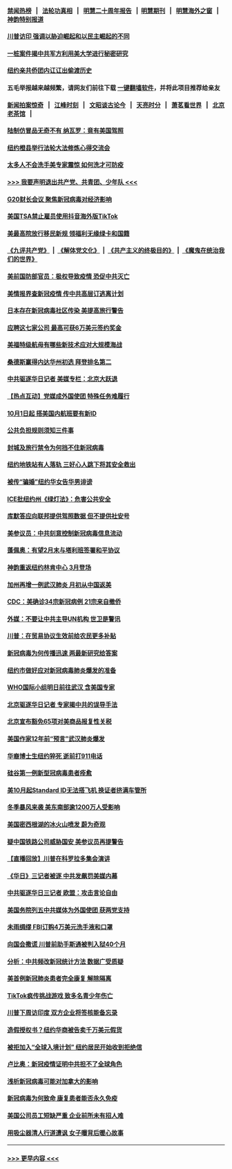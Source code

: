#### [禁闻热榜](热点新闻.md?=0)  &nbsp;&nbsp;|&nbsp;&nbsp; [法轮功真相](https://github.com/gfw-breaker/truth/blob/master/README.md?=0) &nbsp;&nbsp;|&nbsp;&nbsp; [明慧二十周年报告](https://github.com/gfw-breaker/mh-reports/blob/master/README.md?=0) &nbsp;&nbsp;|&nbsp;&nbsp;[明慧期刊](https://github.com/gfw-breaker/mh-qikan) &nbsp;&nbsp;|&nbsp;&nbsp; [明慧海外之窗](https://github.com/gfw-breaker/mh-news/blob/master/README.md?=0) &nbsp;&nbsp;|&nbsp;&nbsp; [神韵特别报道](https://github.com/gfw-breaker/mh-news/blob/master/shenyun.md?=0)
#### [川普访印 强调以胁迫崛起和以民主崛起的不同](../pages/nsc412/n11891855.md?t=02242031) 
#### [一桩案件揭中共军方利用美大学进行秘密研究](../pages/nsc412/n11891206.md?t=02242031) 
#### [纽约亲共侨团内讧讧出偷渡历史](../pages/nsc412/n11891235.md?t=02242031) 
#### 五毛举报越来越频繁，请网友们前往下载 [一键翻墙软件](https://github.com/gfw-breaker/ssr-accounts)，并将此项目推荐给亲友
#### [新闻拍案惊奇](https://github.com/gfw-breaker/banned-news/blob/master/pages/link4.md) &nbsp;&nbsp;|&nbsp;&nbsp; [江峰时刻](https://github.com/gfw-breaker/banned-news/blob/master/pages/link4.md) &nbsp;&nbsp;|&nbsp;&nbsp; [文昭谈古论今](https://github.com/gfw-breaker/banned-news/blob/master/pages/link4.md) &nbsp;&nbsp;|&nbsp;&nbsp; [天亮时分](https://github.com/gfw-breaker/banned-news/blob/master/pages/link4.md) &nbsp;&nbsp;|&nbsp;&nbsp; [萧茗看世界](https://github.com/gfw-breaker/banned-news/blob/master/pages/link4.md) &nbsp;&nbsp;|&nbsp;&nbsp; [北京老茶馆](https://github.com/gfw-breaker/banned-news/blob/master/pages/link4.md) &nbsp;&nbsp;|&nbsp;&nbsp; 
#### [陆制仿冒品无奇不有 纳瓦罗：竟有美国驾照](../pages/nsc412/n11890953.md?t=02242031) 
#### [纽约橙县举行法轮大法修炼心得交流会](../pages/nsc412/n11890760.md?t=02242031) 
#### [太多人不会洗手美专家震惊 如何洗才可防疫](../pages/nsc412/n11875866.md?t=02242031) 
#### [>>> 我要声明退出共产党、共青团、少年队 <<<](https://github.com/begood0513/goodnews/blob/master/quit/letter.md) 
#### [G20财长会议 聚焦新冠病毒对经济影响](../pages/nsc412/n11890400.md?t=02242031) 
#### [美国TSA禁止雇员使用抖音海外版TikTok](../pages/nsc412/n11890500.md?t=02242031) 
#### [美最高院放行移民新规 领福利无缘绿卡和国籍](../pages/nsc412/n11889500.md?t=02242031) 
#### [《九评共产党》](https://github.com/begood0513/9ping.md/blob/master/README.md) &nbsp;|&nbsp; [《解体党文化》](../../../../jtdwh.md/blob/master/README.md)  &nbsp;|&nbsp; [《共产主义的终极目的》](../../../../gczydzjmd.md/blob/master/README.md) &nbsp;|&nbsp; [《魔鬼在统治我们的世界》](../../../../mgztzwmdsj.md/blob/master/README.md) 
#### [美前国防部官员：极权导致疫情 恐促中共灭亡](../pages/nsc412/n11889092.md?t=02242031) 
#### [美情报界查新冠疫情 传中共高层订逃离计划](../pages/nsc412/n11888161.md?t=02242031) 
#### [日本存在新冠病毒社区传染 美提高旅行警告](../pages/nsc412/n11889917.md?t=02242031) 
#### [应聘这七家公司 最高可获6万美元签约奖金](../pages/nsc412/n11879446.md?t=02242031) 
#### [美福特级航母有哪些新技术应对大规模海战](../pages/nsc412/n11882087.md?t=02242031) 
#### [桑德斯赢得内达华州初选 拜登排名第二](../pages/nsc412/n11888760.md?t=02242031) 
#### [中共驱逐华日记者 美媒专栏：北京大跃退](../pages/nsc412/n11888453.md?t=02242031) 
#### [【热点互动】党媒成外国使团 特殊任务难履行](../pages/nsc412/n11888306.md?t=02242031) 
#### [10月1日起 搭美国内航班要有新ID](../pages/nsc412/n11888243.md?t=02242031) 
#### [公共负担规则须知三件事](../pages/nsc412/n11888123.md?t=02242031) 
#### [封城及旅行禁令为何挡不住新冠病毒](../pages/nsc412/n11888067.md?t=02242031) 
#### [纽约地铁站有人落轨   三好心人跳下将其安全救出](../pages/nsc412/n11888088.md?t=02242031) 
#### [被传“骗婚”纽约华女告华男诽谤](../pages/nsc412/n11887303.md?t=02242031) 
#### [ICE批纽约州《绿灯法》：危害公共安全](../pages/nsc412/n11887285.md?t=02242031) 
#### [库默答应向联邦提供驾照数据 但不提供社安号](../pages/nsc412/n11887269.md?t=02242031) 
#### [美参议员：中共刻意控制新冠病毒信息流动](../pages/nsc412/n11887949.md?t=02242031) 
#### [蓬佩奥：有望2月末与塔利班签署和平协议](../pages/nsc412/n11887248.md?t=02242031) 
#### [神韵重返纽约林肯中心 3月登场](../pages/nsc412/n11885013.md?t=02242031) 
#### [加州再增一例武汉肺炎 月初从中国返美](../pages/nsc412/n11886929.md?t=02242031) 
#### [CDC：美确诊34宗新冠病例 21宗来自撤侨](../pages/nsc412/n11886795.md?t=02242031) 
#### [外媒：不要让中共主导UN机构 世卫是警讯](../pages/nsc412/n11886401.md?t=02242031) 
#### [川普：在贸易协议生效前给农民更多补贴](../pages/nsc412/n11886549.md?t=02242031) 
#### [新冠病毒为何传播迅速 两最新研究给答案](../pages/nsc412/n11886505.md?t=02242031) 
#### [纽约市做好应对新冠病毒肺炎爆发的准备](../pages/nsc412/n11885019.md?t=02242031) 
#### [WHO国际小组明日前往武汉 含美国专家](../pages/nsc412/n11886380.md?t=02242031) 
#### [北京驱逐华日记者 专家揭中共的误导手法](../pages/nsc412/n11886124.md?t=02242031) 
#### [北京宣布豁免65项对美商品报复性关税](../pages/nsc412/n11885960.md?t=02242031) 
#### [美国作家12年前“预言”武汉肺炎爆发](../pages/nsc412/n11885487.md?t=02242031) 
#### [华裔博士生纽约猝死  逝前打911电话](../pages/nsc412/n11885007.md?t=02242031) 
#### [硅谷第一例新型冠病毒患者痊愈](../pages/nsc412/n11885163.md?t=02242031) 
#### [美10月起Standard ID无法搭飞机  换证者挤满车管所](../pages/nsc412/n11885036.md?t=02242031) 
#### [冬季暴风来袭 美东南部逾1200万人受影响](../pages/nsc412/n11884620.md?t=02242031) 
#### [美国密西根湖的冰火山喷发 蔚为奇观](../pages/nsc412/n11884842.md?t=02242031) 
#### [疑中国铁路公司威胁国安 美参议员再提警告](../pages/nsc412/n11884300.md?t=02242031) 
#### [【直播回放】川普在科罗拉多集会演讲](../pages/nsc412/n11883640.md?t=02242031) 
#### [《华日》三记者被逐 中共发飙罚美媒内幕](../pages/nsc412/n11884184.md?t=02242031) 
#### [中共驱逐华日三记者 欧盟：攻击言论自由](../pages/nsc412/n11884179.md?t=02242031) 
#### [美国务院列五中共媒体为外国使团 获两党支持](../pages/nsc412/n11883954.md?t=02242031) 
#### [未雨绸缪 FBI订购4万美元洗手液和口罩](../pages/nsc412/n11883960.md?t=02242031) 
#### [向国会撒谎 川普前助手斯通被判入狱40个月](../pages/nsc412/n11883930.md?t=02242031) 
#### [分析：中共频改新冠统计方法 数据广受质疑](../pages/nsc412/n11883875.md?t=02242031) 
#### [美首例新冠肺炎患者完全康复 解除隔离](../pages/nsc412/n11883754.md?t=02242031) 
#### [TikTok疯传挑战游戏 致多名青少年伤亡](../pages/nsc412/n11883598.md?t=02242031) 
#### [川普下周访印度 双方企业将签核能备忘录](../pages/nsc412/n11883604.md?t=02242031) 
#### [造假授权书？纽约华商被告卖千万美元假货](../pages/nsc412/n11882429.md?t=02242031) 
#### [被拒加入“全球入境计划”  纽约居民开始收到拒绝信](../pages/nsc412/n11882417.md?t=02242031) 
#### [卢比奥：新冠疫情证明中共担不了全球角色](../pages/nsc412/n11881340.md?t=02242031) 
#### [浅析新冠病毒可能对加拿大的影响](../pages/nsc412/n11879775.md?t=02242031) 
#### [新冠病毒为何致命 康复患者能否永久免疫](../pages/nsc412/n11881488.md?t=02242031) 
#### [美国公司员工短缺严重 企业前所未有招人难](../pages/nsc412/n11881792.md?t=02242031) 
#### [用吸尘器清人行道遭讽 女子曝背后暖心故事](../pages/nsc412/n11881702.md?t=02242031) 

----
#### [ >>> 更早内容 <<< ](../indexes/nsc412-earlier.md)
